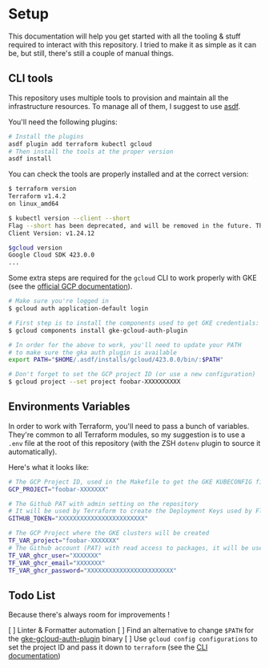 # Setup

This documentation will help you get started with all the tooling & stuff required to interact with this repository.
I tried to make it as simple as it can be, but still, there's still a couple of manual things.

## CLI tools

This repository uses multiple tools to provision and maintain all the infrastructure resources.
To manage all of them, I suggest to use [asdf](https://asdf-vm.com/).

You'll need the following plugins:

```sh
# Install the plugins
asdf plugin add terraform kubectl gcloud
# Then install the tools at the proper version
asdf install
```

You can check the tools are properly installed and at the correct version:

```sh
$ terraform version
Terraform v1.4.2
on linux_amd64

$ kubectl version --client --short
Flag --short has been deprecated, and will be removed in the future. The --short output will become the default.
Client Version: v1.24.12

$gcloud version
Google Cloud SDK 423.0.0
...
```

Some extra steps are required for the `gcloud` CLI to work properly with GKE (see the [official GCP documentation](https://cloud.google.com/kubernetes-engine/docs/how-to/cluster-access-for-kubectl)).

```sh
# Make sure you're logged in
$ gcloud auth application-default login

# First step is to install the components used to get GKE credentials:
$ gcloud components install gke-gcloud-auth-plugin

# In order for the above to work, you'll need to update your PATH
# to make sure the gka auth plugin is available
export PATH="$HOME/.asdf/installs/gcloud/423.0.0/bin/:$PATH"

# Don't forget to set the GCP project ID (or use a new configuration)
$ gcloud project --set project foobar-XXXXXXXXXX
```

## Environments Variables

In order to work with Terraform, you'll need to pass a bunch of variables.
They're common to all Terraform modules, so my suggestion is to use a `.env`
file at the root of this repository (with the ZSH `dotenv` plugin to source it automatically).

Here's what it looks like:

```sh
# The GCP Project ID, used in the Makefile to get the GKE KUBECONFIG files
GCP_PROJECT="foobar-XXXXXXX"

# The Github PAT with admin setting on the repository
# It will be used by Terraform to create the Deployment Keys used by Flux to access the private repo over SSH
GITHUB_TOKEN="XXXXXXXXXXXXXXXXXXXXXXXX"

# The GCP Project where the GKE clusters will be created
TF_VAR_project="foobar-XXXXXXX"
# The Github account (PAT) with read access to packages, it will be used by GKE to pull artifacts from GHCR
TF_VAR_ghcr_user="XXXXXXX"
TF_VAR_ghcr_email="XXXXXXX"
TF_VAR_ghcr_password="XXXXXXXXXXXXXXXXXXXXXXXX"
```

## Todo List

Because there's always room for improvements !

[ ] Linter & Formatter automation
[ ] Find an alternative to change `$PATH` for the [gke-gcloud-auth-plugin](./docs/setud.md#environments-variables) binary
[ ] Use `gcloud config configurations` to set the project ID and pass it down to `terraform` (see the [CLI documentation](https://cloud.google.com/sdk/gcloud/reference/config/configurations))

